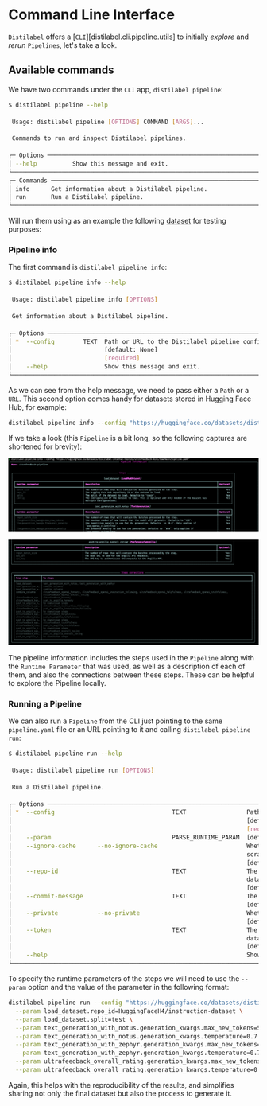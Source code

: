 # Command Line Interface

`Distilabel` offers a [`CLI`][distilabel.cli.pipeline.utils] to initially *explore* and *rerun* `Pipelines`, let's take a look.

## Available commands

We have two commands under the `CLI` app, `distilabel pipeline`:

```bash
$ distilabel pipeline --help

 Usage: distilabel pipeline [OPTIONS] COMMAND [ARGS]...

 Commands to run and inspect Distilabel pipelines.

╭─ Options ───────────────────────────────────────────────────────────────────────────────╮
│ --help          Show this message and exit.                                             │
╰─────────────────────────────────────────────────────────────────────────────────────────╯
╭─ Commands ──────────────────────────────────────────────────────────────────────────────╮
│ info      Get information about a Distilabel pipeline.                                  │
│ run       Run a Distilabel pipeline.                                                    │
╰─────────────────────────────────────────────────────────────────────────────────────────╯
```

Will run them using as an example the following [dataset](https://huggingface.co/datasets/distilabel-internal-testing/ultrafeedback-mini) for testing purposes:

### Pipeline info

The first command is `distilabel pipeline info`:

```bash
$ distilabel pipeline info --help

 Usage: distilabel pipeline info [OPTIONS]

 Get information about a Distilabel pipeline.

╭─ Options ───────────────────────────────────────────────────────────────────────────╮
│ *  --config        TEXT  Path or URL to the Distilabel pipeline configuration file. │
│                          [default: None]                                            │
│                          [required]                                                 │
│    --help                Show this message and exit.                                │
╰─────────────────────────────────────────────────────────────────────────────────────╯
```

As we can see from the help message, we need to pass either a `Path` or a `URL`. This second option comes handy for datasets stored in Hugging Face Hub, for example:

```bash
distilabel pipeline info --config "https://huggingface.co/datasets/distilabel-internal-testing/ultrafeedback-mini/raw/main/pipeline.yaml"
```

If we take a look (this `Pipeline` is a bit long, so the following captures are shortened for brevity):

![CLI 1](../../assets/images/sections/cli/cli_pipe_1.png)

![CLI 2](../../assets/images/sections/cli/cli_pipe_2.png)

The pipeline information includes the steps used in the `Pipeline` along with the `Runtime Parameter` that was used, as well as a description of each of them, and also the connections between these steps. These can be helpful to explore the Pipeline locally.

### Running a Pipeline

We can also run a `Pipeline` from the CLI just pointing to the same `pipeline.yaml` file or an URL pointing to it and calling `distilabel pipeline run`:

```bash
$ distilabel pipeline run --help

 Usage: distilabel pipeline run [OPTIONS]

 Run a Distilabel pipeline.

╭─ Options ─────────────────────────────────────────────────────────────────────────────────────────────────────────────────────╮
│ *  --config                                 TEXT                 Path or URL to the Distilabel pipeline configuration file.   │
│                                                                  [default: None]                                              │
│                                                                  [required]                                                   │
│    --param                                  PARSE_RUNTIME_PARAM  [default: (dynamic)]                                         │
│    --ignore-cache      --no-ignore-cache                         Whether to ignore the cache and re-run the pipeline from     │
│                                                                  scratch.                                                     │
│                                                                  [default: no-ignore-cache]                                   │
│    --repo-id                                TEXT                 The Hugging Face Hub repository ID to push the resulting     │
│                                                                  dataset to.                                                  │
│                                                                  [default: None]                                              │
│    --commit-message                         TEXT                 The commit message to use when pushing the dataset.          │
│                                                                  [default: None]                                              │
│    --private           --no-private                              Whether to make the resulting dataset private on the Hub.    │
│                                                                  [default: no-private]                                        │
│    --token                                  TEXT                 The Hugging Face Hub API token to use when pushing the       │
│                                                                  dataset.                                                     │
│                                                                  [default: None]                                              │
│    --help                                                        Show this message and exit.                                  │
╰───────────────────────────────────────────────────────────────────────────────────────────────────────────────────────────────╯
```

To specify the runtime parameters of the steps we will need to use the `--param` option and the value of the parameter in the following format:

```bash
distilabel pipeline run --config "https://huggingface.co/datasets/distilabel-internal-testing/ultrafeedback-mini/raw/main/pipeline.yaml" \
  --param load_dataset.repo_id=HuggingFaceH4/instruction-dataset \
  --param load_dataset.split=test \
  --param text_generation_with_notus.generation_kwargs.max_new_tokens=512 \
  --param text_generation_with_notus.generation_kwargs.temperature=0.7 \
  --param text_generation_with_zephyr.generation_kwargs.max_new_tokens=512 \
  --param text_generation_with_zephyr.generation_kwargs.temperature=0.7 \
  --param ultrafeedback_overall_rating.generation_kwargs.max_new_tokens=1024 \
  --param ultrafeedback_overall_rating.generation_kwargs.temperature=0.7
```

Again, this helps with the reproducibility of the results, and simplifies sharing not only the final dataset but also the process to generate it.
